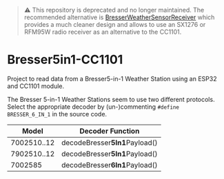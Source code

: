 > :warning: This repository is deprecated and no longer maintained. 
> The recommended alternative is [BresserWeatherSensorReceiver](/matthias-bs/BresserWeatherSensorReceiver)
> which provides a much cleaner design and allows to use an SX1276 or RFM95W radio receiver as an alternative to the CC1101.

# Bresser5in1-CC1101
Project to read data from a Bresser5-in-1 Weather Station using an ESP32 and CC1101 module.

The Bresser 5-in-1 Weather Stations seem to use two different protocols. Select the appropriate decoder by (un-)commenting `#define BRESSER_6_IN_1` in the source code.

| Model         | Decoder Function                |
| ------------- | ------------------------------- |
| 7002510..12   | decodeBresser**5In1**Payload()  |
| 7902510..12   | decodeBresser**5In1**Payload()  |
| 7002585       | decodeBresser**6In1**Payload()  |
